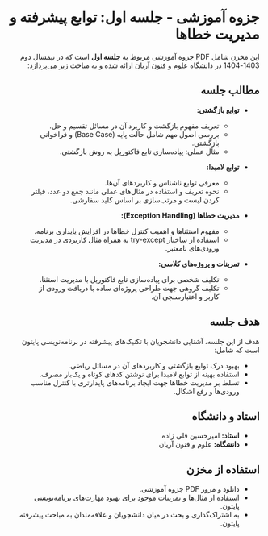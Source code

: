 <div dir="rtl">

# جزوه آموزشی - جلسه اول: توابع پیشرفته و مدیریت خطاها

این مخزن شامل PDF جزوه آموزشی مربوط به **جلسه اول** است که در نیمسال دوم 1403-1404 در دانشگاه علوم و فنون آریان ارائه شده و به مباحث زیر می‌پردازد:

## مطالب جلسه

- **توابع بازگشتی:**
  - تعریف مفهوم بازگشت و کاربرد آن در مسائل تقسیم و حل.
  - بررسی اصول مهم شامل حالت پایه (Base Case) و فراخوانی بازگشتی.
  - مثال عملی: پیاده‌سازی تابع فاکتوریل به روش بازگشتی.

- **توابع لامبدا:**
  - معرفی توابع ناشناس و کاربردهای آن‌ها.
  - نحوه تعریف و استفاده در مثال‌های عملی مانند جمع دو عدد، فیلتر کردن لیست و مرتب‌سازی بر اساس کلید سفارشی.

- **مدیریت خطاها (Exception Handling):**
  - مفهوم استثناها و اهمیت کنترل خطاها در افزایش پایداری برنامه.
  - استفاده از ساختار try-except به همراه مثال کاربردی در مدیریت ورودی‌های نامعتبر.

- **تمرینات و پروژه‌های کلاسی:**
  - تکلیف شخصی برای پیاده‌سازی تابع فاکتوریل با مدیریت استثنا.
  - تکلیف گروهی جهت طراحی پروژه‌ای ساده با دریافت ورودی از کاربر و اعتبارسنجی آن.

## هدف جلسه

هدف از این جلسه، آشنایی دانشجویان با تکنیک‌های پیشرفته در برنامه‌نویسی پایتون است که شامل:
- بهبود درک توابع بازگشتی و کاربردهای آن در مسائل ریاضی.
- استفاده بهینه از توابع لامبدا برای نوشتن کدهای کوتاه و یک‌بار مصرف.
- تسلط بر مدیریت خطاها جهت ایجاد برنامه‌های پایدارتری با کنترل مناسب ورودی‌ها و رفع اشکال.

## استاد و دانشگاه

- **استاد:** امیرحسین قلی زاده
- **دانشگاه:** علوم و فنون آریان

## استفاده از مخزن

- دانلود و مرور PDF جزوه آموزشی.
- استفاده از مثال‌ها و تمرینات موجود برای بهبود مهارت‌های برنامه‌نویسی پایتون.
- به اشتراک‌گذاری و بحث در میان دانشجویان و علاقه‌مندان به مباحث پیشرفته پایتون.

</div>